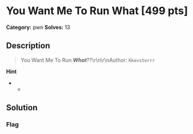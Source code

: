 # You Want Me To Run What [499 pts]

**Category:** pwn
**Solves:** 13

## Description
>You Want Me To Run ***What***??\r\n\r\nAuthor: `Kkevsterrr`

**Hint**
* -

## Solution

### Flag

